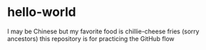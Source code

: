 # hello-world
I may be Chinese but my favorite food is chillie-cheese fries (sorry ancestors)
this repository is for practicing the GitHub flow 
